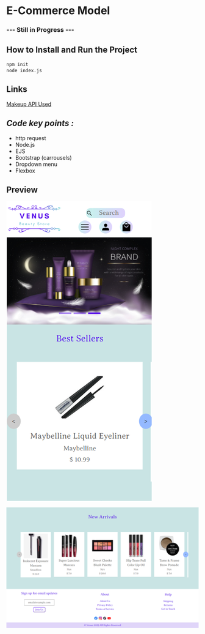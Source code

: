 # E-Commerce Model
### --- Still in Progress ---

## How to Install and Run the Project
```
npm init
node index.js
```
## Links
 [Makeup API Used](https://makeup-api.herokuapp.com/)

## *Code key points :*
* http request
* Node.js
* EJS
* Bootstrap (carrousels) 
* Dropdown menu
* Flexbox 

## Preview

![Preview](/views/assets/preview1.png "Preview 1")


![Preview](/views/assets/preview2.png "Preview 2")



